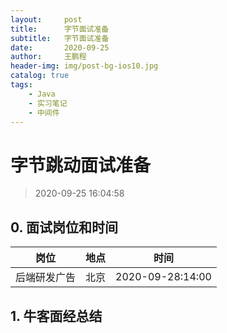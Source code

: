 ```yaml
---
layout:     post
title:      字节面试准备
subtitle:   字节面试准备
date:       2020-09-25
author:     王鹏程
header-img: img/post-bg-ios10.jpg
catalog: true
tags:
    - Java
    - 实习笔记
    - 中间件
---
```


# 字节跳动面试准备

> 2020-09-25 16:04:58

## 0. 面试岗位和时间
|岗位|地点|时间|
|:---:|:---:|:---:|
|后端研发广告|北京|2020-09-28:14:00|

## 1. 牛客面经总结

